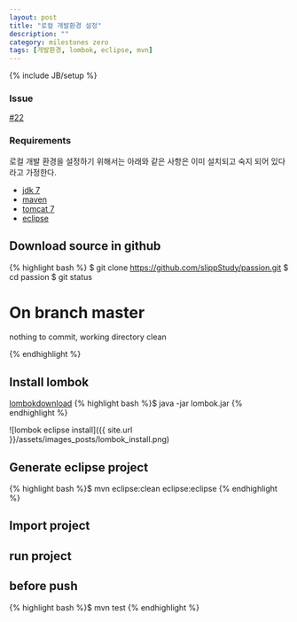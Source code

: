 ```yaml
---
layout: post
title: "로컬 개발환경 설정"
description: ""
category: milestones zero
tags: [개발환경, lombok, eclipse, mvn]
---
```

{% include JB/setup %}

### Issue 
[#22](https://github.com/slippStudy/passion/issues/22)

### Requirements

로컬 개발 환경을 설정하기 위해서는 아래와 같은 사항은 이미 설치되고 숙지 되어 있다라고 가정한다. 

- [jdk 7](http://www.oracle.com/technetwork/java/javase/downloads/jdk7-downloads-1880260.html)
- [maven](http://maven.apache.org/download.cgi)
- [tomcat 7](http://tomcat.apache.org/download-70.cgi)
- [eclipse](https://www.eclipse.org/downloads/packages/eclipse-ide-java-ee-developers/keplersr2)

## Download source in github 

{% highlight bash %}
$ git clone  https://github.com/slippStudy/passion.git
$ cd passion
$ git status 

# On branch master
nothing to commit, working directory clean


{% endhighlight %}


## Install lombok 
[lombok](http://projectlombok.org/)[download](http://projectlombok.org/download.html)
{% highlight bash %}$ java -jar lombok.jar {% endhighlight %}

![lombok eclipse install]({{ site.url }}/assets/images_posts/lombok_install.png)

## Generate eclipse project
{% highlight bash %}$ mvn eclipse:clean eclipse:eclipse {% endhighlight %}

## Import project 

## run project


## before push
{% highlight bash %}$ mvn test {% endhighlight %}
